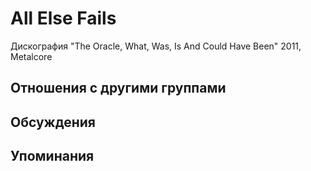 # All Else Fails

Дискография
"The Oracle, What, Was, Is And Could Have Been" 2011, Metalcore

## Отношения с другими группами


## Обсуждения


## Упоминания

